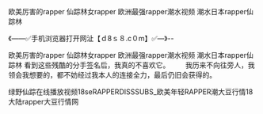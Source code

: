 欧美厉害的rapper
仙踪林女rapper
欧洲最强rapper潮水视频
潮水日本rapper仙踪林


《——✅手机浏览器打开网沚【ｄ8ｓ８.c０m】✅—》--

欧美厉害的rapper
仙踪林女rapper
欧洲最强rapper潮水视频
潮水日本rapper仙踪林
看到这些残酷的分手签名后，我真的不喜欢它。
　　我历来不向往旁人，我领会我想要的，都不妨经过我本人的连接全力，最后仍旧会获得的。





绿野仙踪在线播放视频18seRAPPERDISSSUBS_欧美年轻RAPPER潮大豆行情18大陆rapper大豆行情网
